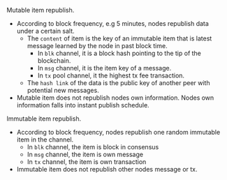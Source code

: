 Mutable item republish.
* According to block frequency, e.g 5 minutes, nodes republish data under a certain salt. 
  - The `content` of item is the key of an immutable item that is latest message learned by the node in past block time. 
    * In `blk` channel, it is a block hash pointing to the tip of the blockchain. 
    * In `msg` channel, it is the item key of a message. 
    * In `tx` pool channel, it the highest tx fee transaction. 
  - The `hash link` of the data is the public key of another peer with potential new messages. 
* Mutable item does not republish nodes own information. Nodes own information falls into instant publish schedule. 

Immutable item republish. 
* According to block frequency, nodes republish one random immutable item in the channel. 
  - In `blk` channel, the item is block in consensus
  - In `msg` channel, the item is own message
  - In `tx` channel, the item is own transaction
* Immutable item does not republish other nodes message or tx. 
